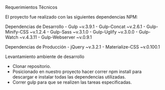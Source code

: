 Requerimientos Técnicos

El proyecto fue realizado con las siguientes dependencias NPM:

Dependencias de Desarrollo
    - Gulp ~v.3.9.1
    - Gulp-Concat ~v.2.6.1
    - Gulp-Minify-CSS ~v.1.2.4
    - Gulp-Sass ~v.3.1.0
    - Gulp-Uglify ~v.3.0.0
    - Gulp-Watch ~v.4.3.11
    - Gulp-Webserver ~v.0.9.1
   
Dependencias de Producción
    - jQuery ~v.3.2.1
    - Materialize-CSS ~v.0.100.1


Levantamiento ambiente de desarrollo

- Clonar repositorio.
- Posicionado en nuestro proyecto hacer correr npm install para descargar e instalar todas las dependencias utilizadas.
- Correr gulp para que se realizen las tareas especificadas.

